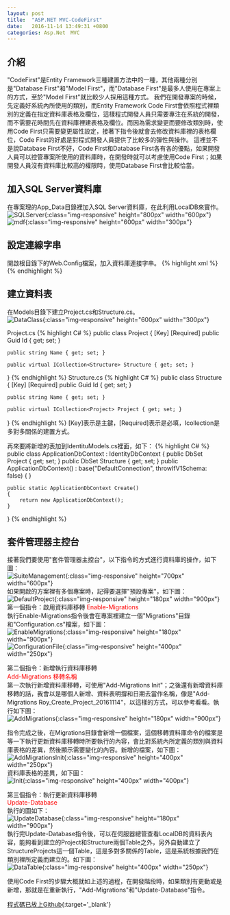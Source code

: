 ```yaml
---
layout: post
title:  "ASP.NET MVC-CodeFirst"
date:   2016-11-14 13:49:31 +0800
categories: Asp.Net　MVC
---
```


## 介紹
"CodeFirst"是Entity Framework三種建置方法中的一種，其他兩種分別是"Database First"和"Model First"，而"Database First"是最多人使用在專案上的方式，至於"Model First"就比較少人採用這種方式。
我們在開發專案的時候，先定義好系統內所使用的類別，而Entity Framework Code First會依照程式裡類別的定義在指定資料庫表格及欄位，這樣程式開發人員只需要專注在系統的開發，而不需要花時間先在資料庫裡建表格及欄位。而因為需求變更而要修改類別時，使用Code First只需要變更屬性設定，接著下指令後就會去修改資料庫裡的表格欄位，Code First的好處是對程式開發人員提供了比較多的彈性與操作。
這裡並不是說Database First不好，Code First和Database First各有各的優點，如果開發人員可以控管專案所使用的資料庫時，在開發時就可以考慮使用Code First；如果開發人員沒有資料庫比較高的權限時，使用Database First會比較恰當。

## 加入SQL Server資料庫
在專案理的App_Data目錄裡加入SQL Server資料庫，在此利用LocalDB來實作。  
![SQLServer](/image/ASP.NET_MVC_CodeFirst/SQLServer.png){:class="img-responsive" height="800px" width="600px"}  
![mdf](/image/ASP.NET_MVC_CodeFirst/mdf.png){:class="img-responsive" height="600px" width="300px"}

## 設定連線字串
開啟根目錄下的Web.Config檔案，加入資料庫連接字串。
{% highlight xml %}
<connectionStrings>    <add name="DefaultConnection" connectionString="Data Source=(LocalDb)\MSSQLLocalDB;AttachDbFilename=|DataDirectory|\Sample.mdf;Initial Catalog=Sample;Integrated Security=True" providerName="System.Data.SqlClient" /></connectionStrings>
{% endhighlight %}

## 建立資料表
在Models目錄下建立Project.cs和Structure.cs。  
![DataClass](/image/ASP.NET_MVC_CodeFirst/DataClass.png){:class="img-responsive" height="600px" width="300px"}

Project.cs
{% highlight C# %}
public class Project{    [Key]    [Required]    public Guid Id { get; set; }    public string Name { get; set; }
        
    public virtual ICollection<Structure> Structure { get; set; }}
{% endhighlight %}
Structure.cs
{% highlight C# %}
public class Structure{    [Key]    [Required]    public Guid Id { get; set; }    public string Name { get; set; }    public virtual ICollection<Project> Project { get; set; }}
{% endhighlight %}
[Key]表示是主鍵，[Required]表示是必填，Icollection是多對多關係的建置方式。

再來要將新增的表加到IdentituModels.cs裡面，如下：
{% highlight C# %}
public class ApplicationDbContext : IdentityDbContext<ApplicationUser>
{
	public DbSet<Project> Project { get; set; }
	public DbSet<Structure> Structure { get; set; }
	public ApplicationDbContext()
		: base("DefaultConnection", throwIfV1Schema: false)
	{	}	public static ApplicationDbContext Create()	{		return new ApplicationDbContext();	}
}
{% endhighlight %}

## 套件管理器主控台
接著我們要使用"套件管理器主控台"，以下指令的方式進行資料庫的操作，如下圖：  
![SuiteManagement](/image/ASP.NET_MVC_CodeFirst/SuiteManagement.png){:class="img-responsive" height="700px" width="600px"}  
如果開啟的方案裡有多個專案時，記得要選擇"預設專案"，如下圖：  
![DefaultProject](/image/ASP.NET_MVC_CodeFirst/DefaultProject.png){:class="img-responsive" height="180px" width="900px"}
第一個指令：啟用資料庫移轉
<font color="red">Enable-Migrations</font>  
執行Enable-Migrations指令後會在專案裡建立一個"Migrations"目錄和"Configuration.cs"檔案，如下圖：  
![EnableMigrations](/image/ASP.NET_MVC_CodeFirst/EnableMigrations.png){:class="img-responsive" height="180px" width="900px"}  
![ConfigurationFile](/image/ASP.NET_MVC_CodeFirst/ConfigurationFile.png){:class="img-responsive" height="400px" width="250px"}

第二個指令：新增執行資料庫移轉  
<font color="red">Add-Migrations 移轉名稱</font>  
第一次執行新增資料庫移轉，可使用"Add-Migrations Init"；之後還有新增資料庫移轉的話，我會以是哪個人新增、資料表明撐和日期去當作名稱，像是"Add-Migrations Roy_Create_Project_20161114"，以這樣的方式，可以參考看看。執行如下圖：  
![AddMigrations](/image/ASP.NET_MVC_CodeFirst/AddMigrations.png){:class="img-responsive" height="180px" width="900px"}

指令完成之後，在Migrations目錄會新增一個檔案，這個移轉資料庫命令的檔案是等一下執行更新資料庫移轉時所要執行的內容，會比對系統內所定義的類別與資料庫表格的差異，然後顯示需要變化的內容。新增的檔案，如下圖：  
![AddMigrationsInit](/image/ASP.NET_MVC_CodeFirst/AddMigrationsInit.png){:class="img-responsive" height="400px" width="250px"}  
資料庫表格的差異，如下圖：  
![Init](/image/ASP.NET_MVC_CodeFirst/Init.png){:class="img-responsive" height="400px" width="400px"}

第三個指令：執行更新資料庫移轉  
<font color="red">Update-Database</font>  
執行的圖如下：  
![UpdateDatabase](/image/ASP.NET_MVC_CodeFirst/UpdateDatabase.png){:class="img-responsive" height="180px" width="900px"}  
執行完Update-Database指令後，可以在伺服器總管查看LocalDB的資料表內容，能夠看到建立的Project和Structure兩個Table之外，另外自動建立了StructureProjects這一個Table，這是多對多關係的Table，這是系統根據我們在類別裡所定義而建立的。如下圖：  
![DataTable](/image/ASP.NET_MVC_CodeFirst/DataTable.png){:class="img-responsive" height="400px" width="250px"}  

使用Code First的步驟大概就如上述的過程，在開發階段時，如果類別有更動或是新增，那就是在重新執行，"Add-Migrations"和"Update-Database"指令。


[程式碼已放上Github](https://github.com/royshow0316/MVC_CodeFirst){:target='_blank'}

[jekyll-docs]: http://jekyllrb.com/docs/home
[jekyll-gh]:   https://github.com/jekyll/jekyll
[jekyll-talk]: https://talk.jekyllrb.com/
